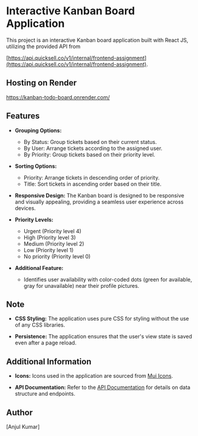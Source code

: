 # Interactive Kanban Board Application

This project is an interactive Kanban board application built with React JS, utilizing the provided API from
 
[https://api.quicksell.co/v1/internal/frontend-assignment](https://api.quicksell.co/v1/internal/frontend-assignment).

## Hosting on Render

https://kanban-todo-board.onrender.com/

## Features

- **Grouping Options:**
  - By Status: Group tickets based on their current status.
  - By User: Arrange tickets according to the assigned user.
  - By Priority: Group tickets based on their priority level.

- **Sorting Options:**
  - Priority: Arrange tickets in descending order of priority.
  - Title: Sort tickets in ascending order based on their title.

- **Responsive Design:** The Kanban board is designed to be responsive and visually appealing, providing a seamless user experience across devices.

- **Priority Levels:**
  - Urgent (Priority level 4)
  - High (Priority level 3)
  - Medium (Priority level 2)
  - Low (Priority level 1)
  - No priority (Priority level 0)

- **Additional Feature:**
   -  Identifies user availability with color-coded dots (green for available, gray for unavailable) near their profile pictures. 

## Note

- **CSS Styling:** The application uses pure CSS for styling without the use of any CSS libraries.

- **Persistence:** The application ensures that the user's view state is saved even after a page reload.

## Additional Information

- **Icons:** Icons used in the application are sourced from [Mui Icons](https://mui.com/material-ui/material-icons/).

- **API Documentation:** Refer to the [API Documentation](https://api.quicksell.co/v1/internal/frontend-assignment) for details on data structure and endpoints.

## Author

[Anjul Kumar]